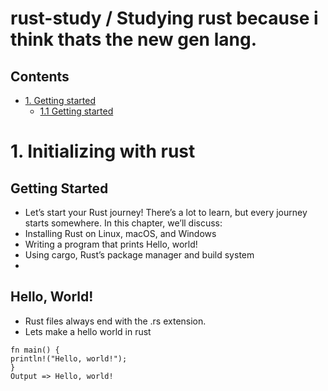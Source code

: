 # rust-study / Studying rust because i think thats the new gen lang.

## Contents <!-- omit in toc -->

- [1. Getting started](#1-initializing-with-rust)
    - [1.1 Getting started](#11-initializing-with-rust)
 


# 1. Initializing with rust
## Getting Started
- Let’s start your Rust journey! There’s a lot to learn, but every journey starts somewhere. In this chapter, we’ll discuss:
- Installing Rust on Linux, macOS, and Windows
- Writing a program that prints Hello, world!
- Using cargo, Rust’s package manager and build system
- 

## Hello, World!

- Rust files always end with the .rs extension.
- Lets make a hello world in rust
```
fn main() {
println!("Hello, world!");
}
Output => Hello, world!
```




    
